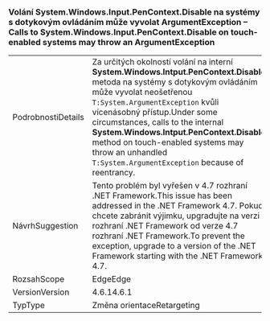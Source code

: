 ### <a name="calls-to-systemwindowsinputpencontextdisable-on-touch-enabled-systems-may-throw-an-argumentexception"></a><span data-ttu-id="dfde2-101">Volání System.Windows.Input.PenContext.Disable na systémy s dotykovým ovládáním může vyvolat ArgumentException –</span><span class="sxs-lookup"><span data-stu-id="dfde2-101">Calls to System.Windows.Input.PenContext.Disable on touch-enabled systems may throw an ArgumentException</span></span>

|   |   |
|---|---|
|<span data-ttu-id="dfde2-102">Podrobnosti</span><span class="sxs-lookup"><span data-stu-id="dfde2-102">Details</span></span>|<span data-ttu-id="dfde2-103">Za určitých okolností volání na interní <strong>System.Windows.Intput.PenContext.Disable</strong> metoda na systémy s dotykovým ovládáním může vyvolat neošetřenou <code>T:System.ArgumentException</code> kvůli vícenásobný přístup.</span><span class="sxs-lookup"><span data-stu-id="dfde2-103">Under some circumstances, calls to the internal <strong>System.Windows.Intput.PenContext.Disable</strong> method on touch-enabled systems may throw an unhandled <code>T:System.ArgumentException</code> because of reentrancy.</span></span>|
|<span data-ttu-id="dfde2-104">Návrh</span><span class="sxs-lookup"><span data-stu-id="dfde2-104">Suggestion</span></span>|<span data-ttu-id="dfde2-105">Tento problém byl vyřešen v 4.7 rozhraní .NET Framework.</span><span class="sxs-lookup"><span data-stu-id="dfde2-105">This issue has been addressed in the .NET Framework 4.7.</span></span> <span data-ttu-id="dfde2-106">Pokud chcete zabránit výjimku, upgradujte na verzi rozhraní .NET Framework od verze 4.7 rozhraní .NET Framework.</span><span class="sxs-lookup"><span data-stu-id="dfde2-106">To prevent the exception, upgrade to a version of the .NET Framework starting with the .NET Framework 4.7.</span></span>|
|<span data-ttu-id="dfde2-107">Rozsah</span><span class="sxs-lookup"><span data-stu-id="dfde2-107">Scope</span></span>|<span data-ttu-id="dfde2-108">Edge</span><span class="sxs-lookup"><span data-stu-id="dfde2-108">Edge</span></span>|
|<span data-ttu-id="dfde2-109">Version</span><span class="sxs-lookup"><span data-stu-id="dfde2-109">Version</span></span>|<span data-ttu-id="dfde2-110">4.6.1</span><span class="sxs-lookup"><span data-stu-id="dfde2-110">4.6.1</span></span>|
|<span data-ttu-id="dfde2-111">Typ</span><span class="sxs-lookup"><span data-stu-id="dfde2-111">Type</span></span>|<span data-ttu-id="dfde2-112">Změna orientace</span><span class="sxs-lookup"><span data-stu-id="dfde2-112">Retargeting</span></span>|

